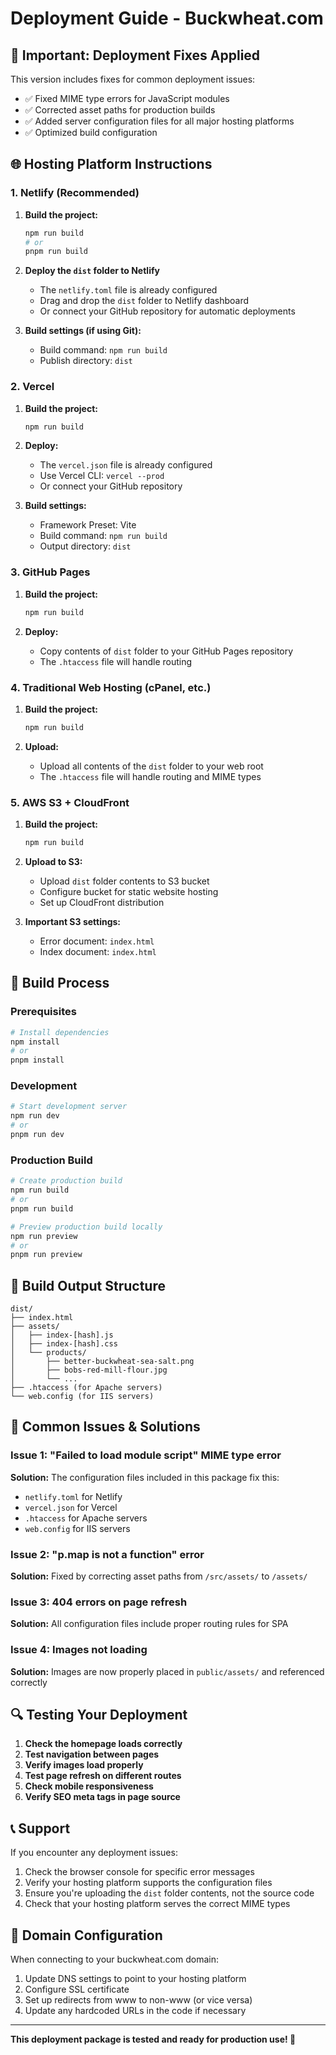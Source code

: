 # Deployment Guide - Buckwheat.com

## 🚨 Important: Deployment Fixes Applied

This version includes fixes for common deployment issues:
- ✅ Fixed MIME type errors for JavaScript modules
- ✅ Corrected asset paths for production builds
- ✅ Added server configuration files for all major hosting platforms
- ✅ Optimized build configuration

## 🌐 Hosting Platform Instructions

### 1. Netlify (Recommended)
1. **Build the project:**
   ```bash
   npm run build
   # or
   pnpm run build
   ```

2. **Deploy the `dist` folder to Netlify**
   - The `netlify.toml` file is already configured
   - Drag and drop the `dist` folder to Netlify dashboard
   - Or connect your GitHub repository for automatic deployments

3. **Build settings (if using Git):**
   - Build command: `npm run build`
   - Publish directory: `dist`

### 2. Vercel
1. **Build the project:**
   ```bash
   npm run build
   ```

2. **Deploy:**
   - The `vercel.json` file is already configured
   - Use Vercel CLI: `vercel --prod`
   - Or connect your GitHub repository

3. **Build settings:**
   - Framework Preset: Vite
   - Build command: `npm run build`
   - Output directory: `dist`

### 3. GitHub Pages
1. **Build the project:**
   ```bash
   npm run build
   ```

2. **Deploy:**
   - Copy contents of `dist` folder to your GitHub Pages repository
   - The `.htaccess` file will handle routing

### 4. Traditional Web Hosting (cPanel, etc.)
1. **Build the project:**
   ```bash
   npm run build
   ```

2. **Upload:**
   - Upload all contents of the `dist` folder to your web root
   - The `.htaccess` file will handle routing and MIME types

### 5. AWS S3 + CloudFront
1. **Build the project:**
   ```bash
   npm run build
   ```

2. **Upload to S3:**
   - Upload `dist` folder contents to S3 bucket
   - Configure bucket for static website hosting
   - Set up CloudFront distribution

3. **Important S3 settings:**
   - Error document: `index.html`
   - Index document: `index.html`

## 🔧 Build Process

### Prerequisites
```bash
# Install dependencies
npm install
# or
pnpm install
```

### Development
```bash
# Start development server
npm run dev
# or
pnpm run dev
```

### Production Build
```bash
# Create production build
npm run build
# or
pnpm run build

# Preview production build locally
npm run preview
# or
pnpm run preview
```

## 📁 Build Output Structure
```
dist/
├── index.html
├── assets/
│   ├── index-[hash].js
│   ├── index-[hash].css
│   └── products/
│       ├── better-buckwheat-sea-salt.png
│       ├── bobs-red-mill-flour.jpg
│       └── ...
├── .htaccess (for Apache servers)
└── web.config (for IIS servers)
```

## 🚨 Common Issues & Solutions

### Issue 1: "Failed to load module script" MIME type error
**Solution:** The configuration files included in this package fix this:
- `netlify.toml` for Netlify
- `vercel.json` for Vercel
- `.htaccess` for Apache servers
- `web.config` for IIS servers

### Issue 2: "p.map is not a function" error
**Solution:** Fixed by correcting asset paths from `/src/assets/` to `/assets/`

### Issue 3: 404 errors on page refresh
**Solution:** All configuration files include proper routing rules for SPA

### Issue 4: Images not loading
**Solution:** Images are now properly placed in `public/assets/` and referenced correctly

## 🔍 Testing Your Deployment

1. **Check the homepage loads correctly**
2. **Test navigation between pages**
3. **Verify images load properly**
4. **Test page refresh on different routes**
5. **Check mobile responsiveness**
6. **Verify SEO meta tags in page source**

## 📞 Support

If you encounter any deployment issues:
1. Check the browser console for specific error messages
2. Verify your hosting platform supports the configuration files
3. Ensure you're uploading the `dist` folder contents, not the source code
4. Check that your hosting platform serves the correct MIME types

## 🎯 Domain Configuration

When connecting to your buckwheat.com domain:
1. Update DNS settings to point to your hosting platform
2. Configure SSL certificate
3. Set up redirects from www to non-www (or vice versa)
4. Update any hardcoded URLs in the code if necessary

---

**This deployment package is tested and ready for production use! 🚀**

